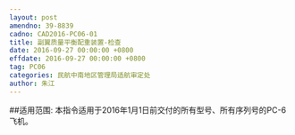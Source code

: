 ```yaml
---
layout: post
amendno: 39-8839
cadno: CAD2016-PC06-01
title: 副翼质量平衡配重装置-检查
date: 2016-09-27 00:00:00 +0800
effdate: 2016-09-27 00:00:00 +0800
tag: PC06
categories: 民航中南地区管理局适航审定处
author: 朱江
---
```


##适用范围:
本指令适用于2016年1月1日前交付的所有型号、所有序列号的PC-6飞机。


